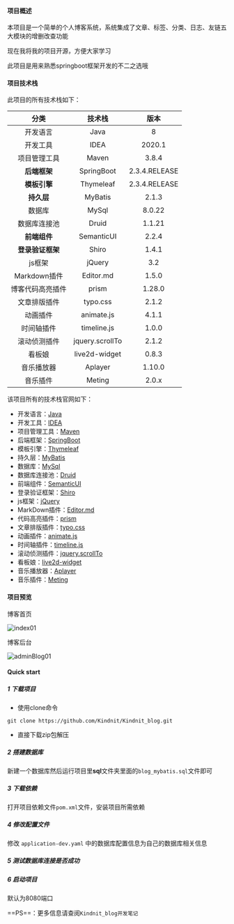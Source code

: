 #### 项目概述

本项目是一个简单的个人博客系统，系统集成了文章、标签、分类、日志、友链五大模块的增删改查功能

现在我将我的项目开源，方便大家学习

此项目是用来熟悉springboot框架开发的不二之选哦

#### 项目技术栈

此项目的所有技术栈如下：

|       分类       |     技术栈      |     版本      |
| :--------------: | :-------------: | :-----------: |
|     开发语言     |      Java       |       8       |
|     开发工具     |      IDEA       |    2020.1     |
|   项目管理工具   |      Maven      |     3.8.4     |
|   **后端框架**   |   SpringBoot    | 2.3.4.RELEASE |
|   **模板引擎**   |    Thymeleaf    | 2.3.4.RELEASE |
|    **持久层**    |     MyBatis     |     2.1.3     |
|      数据库      |      MySql      |    8.0.22     |
|   数据库连接池   |      Druid      |    1.1.21     |
|   **前端组件**   |   SemanticUI    |     2.2.4     |
| **登录验证框架** |      Shiro      |     1.4.1     |
|      js框架      |     jQuery      |      3.2      |
|   Markdown插件   |    Editor.md    |     1.5.0     |
| 博客代码高亮插件 |      prism      |    1.28.0     |
|   文章排版插件   |    typo.css     |     2.1.2     |
|     动画插件     |   animate.js    |     4.1.1     |
|    时间轴插件    |   timeline.js   |     1.0.0     |
|   滚动侦测插件   | jquery.scrollTo |     2.1.2     |
|      看板娘      |  live2d-widget  |     0.8.3     |
|    音乐播放器    |     Aplayer     |    1.10.0     |
|     音乐插件     |     Meting      |     2.0.x     |

该项目所有的技术栈官网如下：

+ 开发语言：[Java](https://www.java.com/en/)
+ 开发工具：[IDEA](https://www.jetbrains.com/idea/)
+ 项目管理工具：[Maven](https://maven.apache.org/index.html)
+ 后端框架：[SpringBoot](https://spring.io/projects/spring-boot)
+ 模板引擎：[Thymeleaf](https://www.thymeleaf.org/)
+ 持久层：[MyBatis](https://mybatis.net.cn/)
+ 数据库：[MySql](https://www.mysql.com/cn/)
+ 数据库连接池：[Druid](https://github.com/alibaba/druid)
+ 前端组件：[SemanticUI](https://semantic-ui.com/)
+ 登录验证框架：[Shiro](https://shiro.apache.org/)
+ js框架：[jQuery](https://jquery.com/)
+ MarkDown插件：[Editor.md](http://editor.md.ipandao.com/)
+ 代码高亮插件：[prism](https://github.com/PrismJS/prism)
+ 文章排版插件：[typo.css](https://github.com/sofish/typo.css)
+ 动画插件：[animate.js](https://animate.style/)
+ 时间轴插件：[timeline.js](https://github.com/vorg/timeline.js)
+ 滚动侦测插件：[jquery.scrollTo](https://github.com/flesler/jquery.scrollTo)
+ 看板娘：[live2d-widget](https://github.com/stevenjoezhang/live2d-widget)
+ 音乐播放器：[Aplayer](https://aplayer.js.org/#/)
+ 音乐插件：[Meting](https://github.com/metowolf/MetingJS)

#### 项目预览

博客首页

![index01](https://s1.ax1x.com/2022/07/30/vitv4O.png)

博客后台

![adminBlog01](https://s1.ax1x.com/2022/07/30/vit44U.png)

#### Quick start

##### 1 下载项目

- 使用clone命令

```git clone https://github.com/Kindnit/Kindnit_blog.git```

-  直接下载zip包解压

##### 2 搭建数据库

新建一个数据库然后运行项目里**sql**文件夹里面的`blog_mybatis.sql`文件即可

##### 3 下载依赖

打开项目依赖文件`pom.xml`文件，安装项目所需依赖

##### 4 修改配置文件

修改 `application-dev.yaml` 中的数据库配置信息为自己的数据库相关信息

##### 5 测试数据库连接是否成功

##### 6 启动项目

默认为8080端口

==PS==：更多信息请查阅`Kindnit_blog开发笔记`

